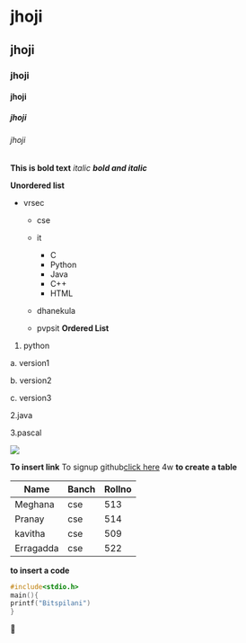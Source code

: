 # jhoji
## jhoji
### jhoji
#### jhoji
##### jhoji
###### jhoji

**This is bold text**
*italic*
***bold and italic***

**Unordered list**

- vrsec

  * cse
  
  * it
    - C
    - Python
    - Java
    - C++
    - HTML
  * dhanekula
  * pvpsit
**Ordered List**

1. python

  a. version1
  
  b. version2
  
  c. version3
  
2.java

3.pascal


![](https://github.blog/wp-content/uploads/2019/05/mona-heart-featured.png?fit=2400%2C1260)

**To insert link**
To signup github[click here](https://github.com/join)
4w
**to create a table**

Name|Banch|Rollno
----|------|------
Meghana|cse|513
Pranay|cse|514
kavitha|cse|509
Erragadda|cse|522

**to insert a code**
```c
#include<stdio.h>
main(){
printf("Bitspilani")
}
```

:poultry_leg:
